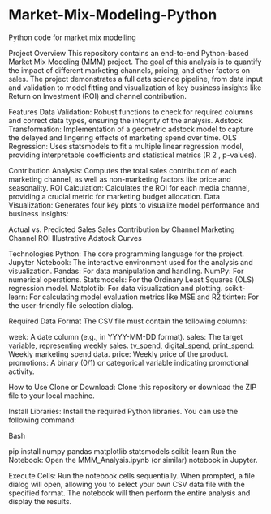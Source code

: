 # Market-Mix-Modeling-Python
Python code for market mix modelling

Project Overview
This repository contains an end-to-end Python-based Market Mix Modeling (MMM) project. The goal of this analysis is to quantify the impact of different marketing channels, pricing, and other factors on sales. The project demonstrates a full data science pipeline, from data input and validation to model fitting and visualization of key business insights like Return on Investment (ROI) and channel contribution.

Features
Data Validation: Robust functions to check for required columns and correct data types, ensuring the integrity of the analysis.
Adstock Transformation: Implementation of a geometric adstock model to capture the delayed and lingering effects of marketing spend over time.
OLS Regression: Uses statsmodels to fit a multiple linear regression model, providing interpretable coefficients and statistical metrics (R 
2  , p-values).

Contribution Analysis: Computes the total sales contribution of each marketing channel, as well as non-marketing factors like price and seasonality.
ROI Calculation: Calculates the ROI for each media channel, providing a crucial metric for marketing budget allocation.
Data Visualization: Generates four key plots to visualize model performance and business insights:

Actual vs. Predicted Sales
Sales Contribution by Channel
Marketing Channel ROI
Illustrative Adstock Curves

Technologies
Python: The core programming language for the project.
Jupyter Notebook: The interactive environment used for the analysis and visualization.
Pandas: For data manipulation and handling.
NumPy: For numerical operations.
Statsmodels: For the Ordinary Least Squares (OLS) regression model.
Matplotlib: For data visualization and plotting.
scikit-learn: For calculating model evaluation metrics like MSE and R2
tkinter: For the user-friendly file selection dialog.

Required Data Format
The CSV file must contain the following columns:

week: A date column (e.g., in YYYY-MM-DD format).
sales: The target variable, representing weekly sales.
tv_spend, digital_spend, print_spend: Weekly marketing spend data.
price: Weekly price of the product.
promotions: A binary (0/1) or categorical variable indicating promotional activity.

How to Use
Clone or Download: Clone this repository or download the ZIP file to your local machine.

Install Libraries: Install the required Python libraries. You can use the following command:

Bash

pip install numpy pandas matplotlib statsmodels scikit-learn
Run the Notebook: Open the MMM_Analysis.ipynb (or similar) notebook in Jupyter.

Execute Cells: Run the notebook cells sequentially. When prompted, a file dialog will open, allowing you to select your own CSV data file with the specified format. The notebook will then perform the entire analysis and display the results.
